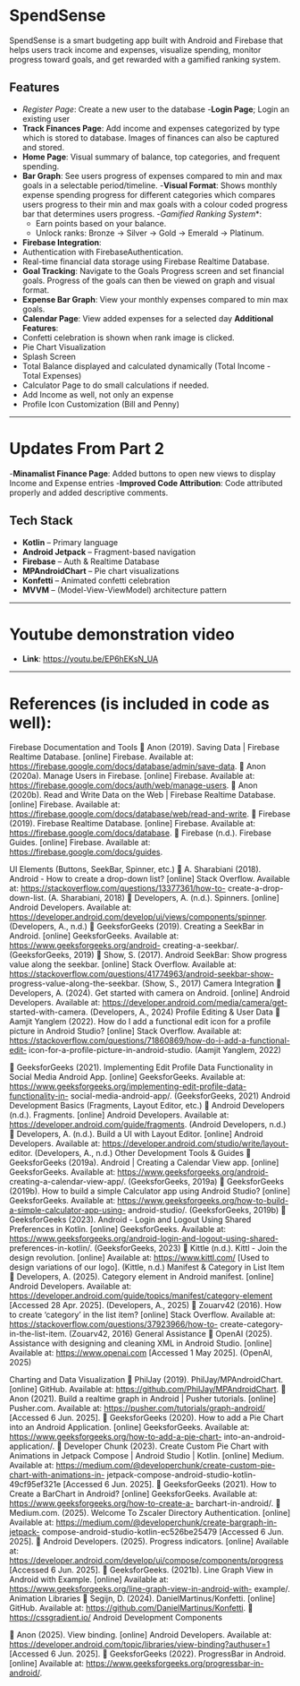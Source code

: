 # SpendSense 

SpendSense is a smart budgeting app built with Android and Firebase that helps users track income and expenses, visualize spending, monitor progress toward goals, and get rewarded with a gamified ranking system.

## Features
- *Register Page*: Create a new user to the database
-**Login Page**; Login an existing user
- **Track Finances Page**: Add income and expenses categorized by type which is stored to database. Images of finances can also be captured and stored.
- **Home Page**: Visual summary of balance, top categories, and frequent spending.
- **Bar Graph**: See users progress of expenses compared to min and max goals in a selectable period/timeline.
-**Visual Format**: Shows monthly expense spending progress for different categories which compares users progress to their min and max goals with a colour coded progress bar that determines users progress.
-*Gamified Ranking System**:
  - Earn points based on your balance.
  - Unlock ranks: Bronze → Silver → Gold → Emerald → Platinum.
-  **Firebase Integration**:
  - Authentication with FirebaseAuthentication.
  - Real-time financial data storage using Firebase Realtime Database.
- **Goal Tracking**: Navigate to the Goals Progress screen and set financial goals. Progress of the goals can then be viewed on graph and visual format.
- **Expense Bar Graph**: View your monthly expenses compared to min max goals. 
- **Calendar Page**: View added expenses for a selected day
**Additional Features**:
- Confetti celebration is shown when rank image is clicked. 
- Pie Chart Visualization
- Splash Screen
- Total Balance displayed and calculated dynamically (Total Income - Total Expenses)
- Calculator Page to do small calculations if needed.
- Add Income as well, not only an expense 
- Profile Icon Customization (Bill and Penny)
---
# Updates From Part 2
-**Minamalist Finance Page**: Added buttons to open new views to display Income and Expense entries
-**Improved Code Attribution**: Code attributed properly and added descriptive comments.


## Tech Stack

- **Kotlin** – Primary language
- **Android Jetpack** – Fragment-based navigation
- **Firebase** – Auth & Realtime Database
- **MPAndroidChart** – Pie chart visualizations
- **Konfetti** – Animated confetti celebration
- **MVVM** – (Model-View-ViewModel) architecture pattern 

---

# Youtube demonstration video 
- **Link**: https://youtu.be/EP6hEKsN_UA
---
# References (is included in code as well): 
Firebase Documentation and Tools
 Anon (2019). Saving Data | Firebase Realtime Database. [online] Firebase.
Available at: https://firebase.google.com/docs/database/admin/save-data.
 Anon (2020a). Manage Users in Firebase. [online] Firebase. Available at:
https://firebase.google.com/docs/auth/web/manage-users.
 Anon (2020b). Read and Write Data on the Web | Firebase Realtime
Database. [online] Firebase. Available at:
https://firebase.google.com/docs/database/web/read-and-write.
 Firebase (2019). Firebase Realtime Database. [online] Firebase. Available at:
https://firebase.google.com/docs/database.
 Firebase (n.d.). Firebase Guides. [online] Firebase. Available at:
https://firebase.google.com/docs/guides.

UI Elements (Buttons, SeekBar, Spinner, etc.)
 A. Sharabiani (2018). Android - How to create a drop-down list? [online] Stack
Overflow. Available at: https://stackoverflow.com/questions/13377361/how-to-
create-a-drop-down-list. (A. Sharabiani, 2018)
 Developers, A. (n.d.). Spinners. [online] Android Developers. Available at:
https://developer.android.com/develop/ui/views/components/spinner.
(Developers, A., n.d.)
 GeeksforGeeks (2019). Creating a SeekBar in Android. [online]
GeeksforGeeks. Available at: https://www.geeksforgeeks.org/android-
creating-a-seekbar/. (GeeksforGeeks, 2019)
 Show, S. (2017). Android SeekBar: Show progress value along the seekbar.
[online] Stack Overflow. Available at:
https://stackoverflow.com/questions/41774963/android-seekbar-show-
progress-value-along-the-seekbar. (Show, S., 2017)
Camera Integration
 Developers, A. (2024). Get started with camera on Android. [online] Android
Developers. Available at: https://developer.android.com/media/camera/get-
started-with-camera. (Developers, A., 2024)
Profile Editing &amp; User Data
 Aamjit Yanglem (2022). How do I add a functional edit icon for a profile picture
in Android Studio? [online] Stack Overflow. Available at:
https://stackoverflow.com/questions/71860869/how-do-i-add-a-functional-edit-
icon-for-a-profile-picture-in-android-studio. (Aamjit Yanglem, 2022)

 GeeksforGeeks (2021). Implementing Edit Profile Data Functionality in Social
Media Android App. [online] GeeksforGeeks. Available at:
https://www.geeksforgeeks.org/implementing-edit-profile-data-functionality-in-
social-media-android-app/. (GeeksforGeeks, 2021)
Android Development Basics (Fragments, Layout Editor, etc.)
 Android Developers (n.d.). Fragments. [online] Android Developers. Available
at: https://developer.android.com/guide/fragments. (Android Developers, n.d.)
 Developers, A. (n.d.). Build a UI with Layout Editor. [online] Android
Developers. Available at: https://developer.android.com/studio/write/layout-
editor. (Developers, A., n.d.)
Other Development Tools &amp; Guides
 GeeksforGeeks (2019a). Android | Creating a Calendar View app. [online]
GeeksforGeeks. Available at: https://www.geeksforgeeks.org/android-
creating-a-calendar-view-app/. (GeeksforGeeks, 2019a)
 GeeksforGeeks (2019b). How to build a simple Calculator app using Android
Studio? [online] GeeksforGeeks. Available at:
https://www.geeksforgeeks.org/how-to-build-a-simple-calculator-app-using-
android-studio/. (GeeksforGeeks, 2019b)
 GeeksforGeeks (2023). Android - Login and Logout Using Shared
Preferences in Kotlin. [online] GeeksforGeeks. Available at:
https://www.geeksforgeeks.org/android-login-and-logout-using-shared-
preferences-in-kotlin/. (GeeksforGeeks, 2023)
 Kittle (n.d.). Kittl - Join the design revolution. [online] Available at:
https://www.kittl.com/ [Used to design variations of our logo]. (Kittle, n.d.)
Manifest &amp; Category in List Item
 Developers, A. (2025). Category element in Android manifest. [online] Android
Developers. Available at:
https://developer.android.com/guide/topics/manifest/category-element
[Accessed 28 Apr. 2025]. (Developers, A., 2025)
 Zouarv42 (2016). How to create ‘category’ in the list item? [online] Stack
Overflow. Available at: https://stackoverflow.com/questions/37923966/how-to-
create-category-in-the-list-item. (Zouarv42, 2016)
General Assistance
 OpenAI (2025). Assistance with designing and cleaning XML in Android
Studio. [online] Available at: https://www.openai.com [Accessed 1 May 2025].
(OpenAI, 2025)

Charting and Data Visualization
 PhilJay (2019). PhilJay/MPAndroidChart. [online] GitHub. Available at:
https://github.com/PhilJay/MPAndroidChart.
 Anon (2021). Build a realtime graph in Android | Pusher tutorials. [online]
Pusher.com. Available at: https://pusher.com/tutorials/graph-android/
[Accessed 6 Jun. 2025].
 GeeksforGeeks (2020). How to add a Pie Chart into an Android Application. [online]
GeeksforGeeks. Available at: https://www.geeksforgeeks.org/how-to-add-a-pie-chart-
into-an-android-application/.
 Developer Chunk (2023). Create Custom Pie Chart with Animations in Jetpack
Compose | Android Studio | Kotlin. [online] Medium. Available at:
https://medium.com/@developerchunk/create-custom-pie-chart-with-animations-in-
jetpack-compose-android-studio-kotlin-49cf95ef321e [Accessed 6 Jun. 2025].
 GeeksforGeeks (2021). How to Create a BarChart in Android? [online]
GeeksforGeeks. Available at: https://www.geeksforgeeks.org/how-to-create-a-
barchart-in-android/.
 Medium.com. (2025). Welcome To Zscaler Directory Authentication. [online]
Available at: https://medium.com/@developerchunk/create-bargraph-in-jetpack-
compose-android-studio-kotlin-ec526be25479 [Accessed 6 Jun. 2025].
 Android Developers. (2025). Progress indicators. [online] Available at:
https://developer.android.com/develop/ui/compose/components/progress [Accessed 6
Jun. 2025].
 GeeksforGeeks. (2021b). Line Graph View in Android with Example. [online]
Available at: https://www.geeksforgeeks.org/line-graph-view-in-android-with-
example/.
Animation Libraries
 Segijn, D. (2024). DanielMartinus/Konfetti. [online] GitHub. Available at:
https://github.com/DanielMartinus/Konfetti.
 https://cssgradient.io/
Android Development Components

 Anon (2025). View binding. [online] Android Developers. Available at:
https://developer.android.com/topic/libraries/view-binding?authuser=1
[Accessed 6 Jun. 2025].
 GeeksforGeeks (2022). ProgressBar in Android. [online] Available at:
https://www.geeksforgeeks.org/progressbar-in-android/.
